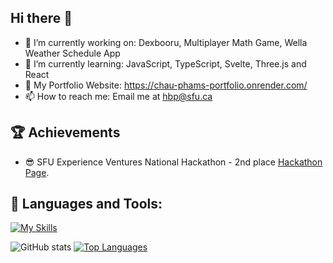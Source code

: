 Hi there 👋
- 

- 🔭 I’m currently working on: Dexbooru, Multiplayer Math Game, Wella Weather Schedule App
- 🌱 I’m currently learning: JavaScript, TypeScript, Svelte, Three.js and React
- 💬 My Portfolio Website: https://chau-phams-portfolio.onrender.com/
- 📫 How to reach me: Email me at hbp@sfu.ca

🏆 Achievements
- 
- 😎 SFU Experience Ventures National Hackathon - 2nd place [Hackathon Page](https://venturelabs.ca/sfu-students-pitch-their-way-to-the-top-with-their-wellness-app-concept/).


💬 Languages and Tools:
-
[![My Skills](https://skillicons.dev/icons?i=js,html,css,wasm,java,nodejs,figma,react,git,cpp,docker,c,ts,threejs,tailwind,svelte,py,r,prisma,postman,postgres,nextjs)](https://skillicons.dev)

![GitHub stats](https://github-readme-stats.vercel.app/api?username=ChauHPham&show_icons=true&theme=transparent) [![Top Languages](https://github-readme-stats.vercel.app/api/top-langs/?username=Lepre-CHAU-n&layout=donut)](https://github.com/ChauHPham/github-readme-stats)

<!--
**Lepre-CHAU-n/Lepre-CHAU-n** is a ✨ _special_ ✨ repository because its `README.md` (this file) appears on your GitHub profile.

Here are some ideas to get you started:

- 🔭 I’m currently working on ...
- 🌱 I’m currently learning ...
- 👯 I’m looking to collaborate on ...
- 🤔 I’m looking for help with ...
- 💬 Ask me about ...
- 📫 How to reach me: ...
- 😄 Pronouns: ...
- ⚡ Fun fact: ...
-->

